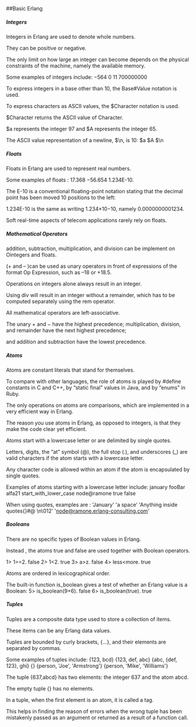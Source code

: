 ##Basic Erlang

##### Integers

Integers in Erlang are used to denote whole numbers.

They can be positive or negative. 

The only limit on how large an integer can become depends on the physical constraints of the machine, namely the available memory.

Some examples of integers include:
−564 0 11 700000000

To express integers in a base other than 10, the Base#Value notation is used.

To express characters as ASCII values, the $Character notation is used.

$Character returns the ASCII value of Character.

$a represents the integer 97 and $A represents the integer 65. 

The ASCII value representation of a newline, $\n, is 10:
$a $A $\n

##### Floats

Floats in Erlang are used to represent real numbers. 

Some examples of floats :
17.368 −56.654 1.234E-10.

The E-10 is a conventional floating-point notation stating that the decimal point has been moved 10 positions to the left:

1.234E-10 is the same as writing 1.234×10−10, namely 0.0000000001234. 

Soft real-time aspects of telecom applications rarely rely on floats. 


##### Mathematical Operators

addition, subtraction, multiplication, and division can be implement on Ointegers and floats. 
  
(+ and – )can be used as unary operators in front of expressions of the format Op Expression, such as –18 or +18.5.
 
Operations on integers alone always result in an integer.
  
Using div will result in an integer without a remainder, which has to be computed separately using the rem operator. 

All mathematical operators are left-associative. 

The unary + and − have the highest precedence; multiplication, division, and remainder have the next highest precedence; 

and addition and subtraction have the lowest precedence.

##### Atoms

Atoms are constant literals that stand for themselves. 

To compare with other languages, the role of atoms is played by #define constants in C and C++, by “static final” values in Java, and by “enums” in Ruby.

The only operations on atoms are comparisons, which are implemented in a very efficient way in Erlang. 

The reason you use atoms in Erlang, as opposed to integers, is that they make the code clear yet efficient. 

Atoms start with a lowercase letter or are delimited by single quotes.

Letters, digits, the “at” symbol (@), the full stop (.), and underscores (_) are valid characters if the atom starts with a lowercase letter. 

Any character code is allowed within an atom if the atom is encapsulated by single quotes.

Examples of atoms starting with a lowercase letter include:
january fooBar alfa21 start_with_lower_case node@ramone true false

When using quotes, examples are :
'January' 'a space' 'Anything inside quotes{}#@ \n\012' 'node@ramone.erlang-consulting.com'


#####  Booleans

There are no specific types of Boolean values in Erlang. 

Instead , the atoms true and false are used together with Boolean operators.

1> 1==2. false
2> 1<2. true
3> a>z. false
4> less<more. true

Atoms are ordered in lexicographical order.

The built-in function is_boolean gives a test of whether an Erlang value is a Boolean:
5> is_boolean(9+6). false
6> is_boolean(true). true

##### Tuples

Tuples are a composite data type used to store a collection of items.

These items can be any Erlang data values.

Tuples are bounded by curly brackets, {...}, and their elements are separated by commas.

Some examples of tuples include:
{123, bcd} {123, def, abc} {abc, {def, 123}, ghi} {} {person, 'Joe', 'Armstrong'} {person, 'Mike', 'Williams'}

The tuple {637,abcd} has two elements: the integer 637 and the atom abcd. 

The empty tuple {} has no elements. 

In a tuple, when the first element is an atom, it is called a tag. 

 This  helps in finding the reason of errors when the wrong tuple has been mistakenly passed as an argument or returned as a result of a function call. 
 
 

